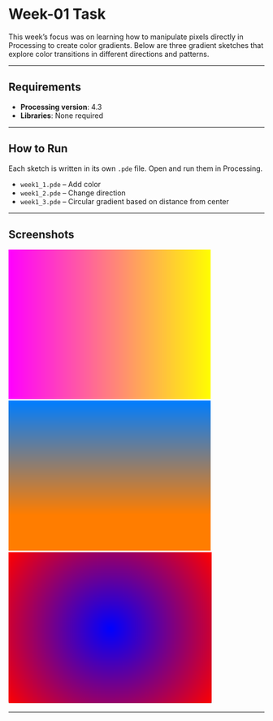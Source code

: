 # Week-01 Task

This week’s focus was on learning how to manipulate pixels directly in Processing to create color gradients. Below are three gradient sketches that explore color transitions in different directions and patterns.

---

## Requirements

- **Processing version**: 4.3  
- **Libraries**: None required

---

## How to Run

Each sketch is written in its own `.pde` file. Open and run them in Processing.

- `week1_1.pde` – Add color
- `week1_2.pde` – Change direction
- `week1_3.pde` – Circular gradient based on distance from center

---

## Screenshots

![Task1 Output](<屏幕截图 2025-03-20 211106.png>)
![Task2 Output](<屏幕截图 2025-03-20 211303.png>)
![Task3 Output](<屏幕截图 2025-03-20 212838.png>)

---